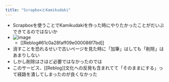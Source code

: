 ```yaml
---
title: "ScrapboxとKamikudaki"
---
```


- Scrapboxを使うことでKamikudakiを作った時にやりたかったことがだいぶできてるのではないか
- ![image](https://gyazo.com/dc0ed1b0ad26abc1266cec9e8359b5b7/thumb/1000)
    - [[Reblog#61c0a28faff09e000086f7bd]]
- 消すことを恐れるせいで古いページを見た時に「加筆」はしても「削除」はあまりしない
- しかし削除はさほど必要ではなかったのでは
- このサービス、[[Reblog]]文化への反発も含まれてて「そのままにする」って経路を潰してしまったのが良くなかった
